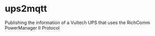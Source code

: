 # ups2mqtt
Publishing the information of a Vultech UPS that uses the RichComm PowerManager II Protocol
